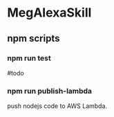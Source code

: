# MegAlexaSkill

## npm scripts
### npm run test
\#todo
### npm run publish-lambda
push nodejs code to AWS Lambda.
